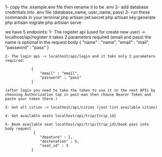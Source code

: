 1- copy the .example.env file then rename it to be .env
2- add database credintials into .env file (database_name, user_name, pass)
3- run these commands in your terminal
    php artisan jwt:secret
    php artisan key:generate
    php artisan migrate
    php artisian serve

we have 5 endpoints:
    1- The register api (used for create new user) -> localhost/api/register it takes 2 parameters required (email and pass) the name is optional in the request body
                {
                    "name" : "name",
                    "email" : "mail",
                    "password" : "pass"
                }


    2- The login api -> localhost/api/login and it taks only 2 parameters required:

                {
                    "email" : "email",
                    "password" : "pass"
                }

    (after login you need to take the token to use it in the next APIs by choosing Authorization tap in post-man then choose Bearer Token and paste your token there.)

    3- Get all cities -> localhost/api/cities (just list available cities)

    4- Get available seats localhost/api/trip/{trip_id}

    5- Book available seat localhost/api/trip/{trip_id}/book pass into body request
                 {
                    "depature" : 1,
                    "destenation" : 5,
                    "seat_id" : 3
                }